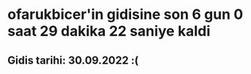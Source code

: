 # ofarukbicer'in gidisine son 6 gun 0 saat 29 dakika 22 saniye kaldi

## Gidis tarihi: 30.09.2022 :(